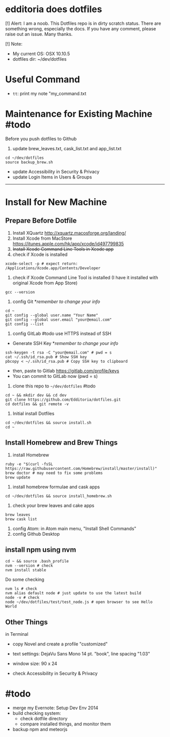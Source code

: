 # edditoria does dotfiles

\[\!\] Alert: I am a noob. This Dotfiles repo is in dirty scratch status. There are something wrong, especially the docs. If you have any comment, please raise out an issue. Many thanks.

\[\!\] Note:
- My current OS: OSX 10.10.5
- dotfiles dir: ~/dev/dotfiles

# Useful Command

- `tt`: print my note "my_command.txt

# Maintenance for Existing Machine \#todo

Before you push dotfiles to Github

1. update brew_leaves.txt, cask_list.txt and app_list.txt

```
cd ~/dev/dotfiles
source backup_brew.sh
```

- update Accessibility in Security & Privacy
- update Login Items in Users & Groups

---

# Install for New Machine

## Prepare Before Dotfile

1. Install XQuartz <http://xquartz.macosforge.org/landing/>
1. Install Xcode from MacStore <https://itunes.apple.com/hk/app/xcode/id497799835>
1. ~~Install Xcode Command Line Tools in Xcode app~~
1. check if Xcode is installed

  ```
  xcode-select -p # expect return: /Applications/Xcode.app/Contents/Developer
  ```

1. check if Xcode Command Line Tool is installed (I have it installed with original Xcode from App Store)

  ```
  gcc --version
  ```

1. config Git \**remember to change your info*

  ```
  cd ~
  git config --global user.name "Your Name"
  git config --global user.email "your@email.com"
  git config --list
  ```

1. config GitLab \#todo use HTTPS instead of SSH
  - Generate SSH Key \**remember to change your info*

  ```
  ssh-keygen -t rsa -C "your@email.com" # pwd = s
  cat ~/.ssh/id_rsa.pub # Show SSH key
  pbcopy < ~/.ssh/id_rsa.pub # Copy SSH key to clipboard
  ```

  - then, paste to Gitlab <https://gitlab.com/profile/keys>
  - You can commit to GitLab now (pwd = s)
1. clone this repo to `~/dev/dotfiles` \#todo

  ```
  cd ~ && mkdir dev && cd dev
  git clone https://github.com/Edditoria/dotfiles.git
  cd dotfiles && git remote -v
  ```

1. Initial install Dotfiles

  ```
  cd ~/dev/dotfiles && source install.sh
  cd ~
  ```

## Install Homebrew and Brew Things

1. install Homebrew

  ```
  ruby -e "$(curl -fsSL https://raw.githubusercontent.com/Homebrew/install/master/install)"
  brew doctor # may need to fix some problems
  brew update
  ```

1. install homebrew formulae and cask apps

  ```
  cd ~/dev/dotfiles && source install_homebrew.sh
  ```

1. check your brew leaves and cake apps

  ```
  brew leaves
  brew cask list
  ```

1. config Atom: in Atom main menu, "Install Shell Commands"
1. config Github Desktop

## install npm using nvm

  ```
  cd ~ && source .bash_profile
  nvm --version # check
  nvm install stable
  ```

Do some checking

  ```
  nvm ls # check
  nvm alias default node # just update to use the latest build
  node -v # check
  node ~/dev/dotfiles/test/test_node.js # open browser to see Hello World
  ```

## Other Things

in Terminal

- copy Novel and create a profile "customized"
- text settings: DejaVu Sans Mono 14 pt. "book", line spacing "1.03"
- window size: 90 x 24

- check Accessibility in Security & Privacy

# \#todo

- merge my Evernote: Setup Dev Env 2014
- build checking system:
  - check dotfile directory
  - compare installed things, and monitor them
- backup npm and meteorjs
